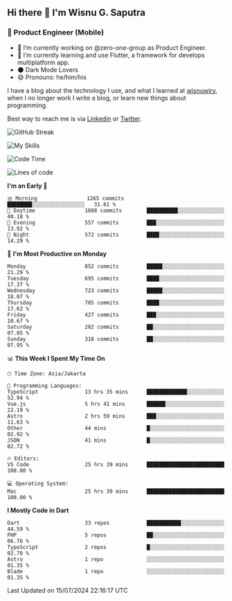 ## Hi there 👋 I'm Wisnu G. Saputra

### :mobile_phone_off: Product Engineer (Mobile)

- 🔭 I’m currently working on @zero-one-group as Product Engineer.
- 🌱 I’m currently learning and use Flutter, a framework for develops multiplatform app.
- 🌑 Dark Mode Lovers
- 😄 Pronouns: he/him/his

I have a blog about the technology I use, and what I learned at [wisnuwiry](https://wisnuwiry.space/), when I no longer work I write a blog, or learn new things about programming.

Best way to reach me is via [Linkedin](https://www.linkedin.com/in/wisnu-saputra/) or [Twitter](https://twitter.com/wisnuwiry).

![GitHub Streak](https://streak-stats.demolab.com?user=wisnuwiry&theme=dark&hide_border=true)

![My Skills](https://skillicons.dev/icons?i=dart,flutter,kotlin,swift,go,js,css,neovim,git,linux&perline=5)

<!--START_SECTION:waka-->
![Code Time](http://img.shields.io/badge/Code%20Time-1%2C441%20hrs%2040%20mins-blue)

![Lines of code](https://img.shields.io/badge/From%20Hello%20World%20I%27ve%20Written-5.8%20million%20lines%20of%20code-blue)

**I'm an Early 🐤** 

```text
🌞 Morning                1265 commits        ████████░░░░░░░░░░░░░░░░░   31.61 % 
🌆 Daytime                1608 commits        ██████████░░░░░░░░░░░░░░░   40.18 % 
🌃 Evening                557 commits         ███░░░░░░░░░░░░░░░░░░░░░░   13.92 % 
🌙 Night                  572 commits         ████░░░░░░░░░░░░░░░░░░░░░   14.29 % 
```
📅 **I'm Most Productive on Monday** 

```text
Monday                   852 commits         █████░░░░░░░░░░░░░░░░░░░░   21.29 % 
Tuesday                  695 commits         ████░░░░░░░░░░░░░░░░░░░░░   17.37 % 
Wednesday                723 commits         █████░░░░░░░░░░░░░░░░░░░░   18.07 % 
Thursday                 705 commits         ████░░░░░░░░░░░░░░░░░░░░░   17.62 % 
Friday                   427 commits         ███░░░░░░░░░░░░░░░░░░░░░░   10.67 % 
Saturday                 282 commits         ██░░░░░░░░░░░░░░░░░░░░░░░   07.05 % 
Sunday                   318 commits         ██░░░░░░░░░░░░░░░░░░░░░░░   07.95 % 
```


📊 **This Week I Spent My Time On** 

```text
🕑︎ Time Zone: Asia/Jakarta

💬 Programming Languages: 
TypeScript               13 hrs 35 mins      █████████████░░░░░░░░░░░░   52.94 % 
Vue.js                   5 hrs 41 mins       ██████░░░░░░░░░░░░░░░░░░░   22.19 % 
Astro                    2 hrs 59 mins       ███░░░░░░░░░░░░░░░░░░░░░░   11.63 % 
Other                    44 mins             █░░░░░░░░░░░░░░░░░░░░░░░░   02.92 % 
JSON                     41 mins             █░░░░░░░░░░░░░░░░░░░░░░░░   02.72 % 

🔥 Editors: 
VS Code                  25 hrs 39 mins      █████████████████████████   100.00 % 

💻 Operating System: 
Mac                      25 hrs 39 mins      █████████████████████████   100.00 % 
```

**I Mostly Code in Dart** 

```text
Dart                     33 repos            ███████████░░░░░░░░░░░░░░   44.59 % 
PHP                      5 repos             ██░░░░░░░░░░░░░░░░░░░░░░░   06.76 % 
TypeScript               2 repos             █░░░░░░░░░░░░░░░░░░░░░░░░   02.70 % 
Astro                    1 repo              ░░░░░░░░░░░░░░░░░░░░░░░░░   01.35 % 
Blade                    1 repo              ░░░░░░░░░░░░░░░░░░░░░░░░░   01.35 % 
```




 Last Updated on 15/07/2024 22:16:17 UTC
<!--END_SECTION:waka-->
